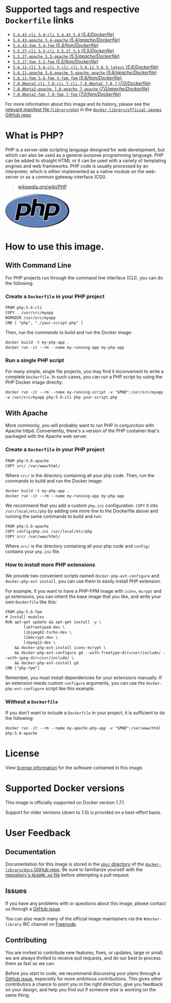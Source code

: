 # Supported tags and respective `Dockerfile` links

-	[`5.4.43-cli`, `5.4-cli`, `5.4.43`, `5.4` (*5.4/Dockerfile*)](https://github.com/docker-library/php/blob/32887c1de338d0ad582393b5f1dafd292334423f/5.4/Dockerfile)
-	[`5.4.43-apache`, `5.4-apache` (*5.4/apache/Dockerfile*)](https://github.com/docker-library/php/blob/32887c1de338d0ad582393b5f1dafd292334423f/5.4/apache/Dockerfile)
-	[`5.4.43-fpm`, `5.4-fpm` (*5.4/fpm/Dockerfile*)](https://github.com/docker-library/php/blob/32887c1de338d0ad582393b5f1dafd292334423f/5.4/fpm/Dockerfile)
-	[`5.5.27-cli`, `5.5-cli`, `5.5.27`, `5.5` (*5.5/Dockerfile*)](https://github.com/docker-library/php/blob/32887c1de338d0ad582393b5f1dafd292334423f/5.5/Dockerfile)
-	[`5.5.27-apache`, `5.5-apache` (*5.5/apache/Dockerfile*)](https://github.com/docker-library/php/blob/32887c1de338d0ad582393b5f1dafd292334423f/5.5/apache/Dockerfile)
-	[`5.5.27-fpm`, `5.5-fpm` (*5.5/fpm/Dockerfile*)](https://github.com/docker-library/php/blob/32887c1de338d0ad582393b5f1dafd292334423f/5.5/fpm/Dockerfile)
-	[`5.6.11-cli`, `5.6-cli`, `5-cli`, `cli`, `5.6.11`, `5.6`, `5`, `latest` (*5.6/Dockerfile*)](https://github.com/docker-library/php/blob/32887c1de338d0ad582393b5f1dafd292334423f/5.6/Dockerfile)
-	[`5.6.11-apache`, `5.6-apache`, `5-apache`, `apache` (*5.6/apache/Dockerfile*)](https://github.com/docker-library/php/blob/32887c1de338d0ad582393b5f1dafd292334423f/5.6/apache/Dockerfile)
-	[`5.6.11-fpm`, `5.6-fpm`, `5-fpm`, `fpm` (*5.6/fpm/Dockerfile*)](https://github.com/docker-library/php/blob/32887c1de338d0ad582393b5f1dafd292334423f/5.6/fpm/Dockerfile)
-	[`7.0.0beta2-cli`, `7.0-cli`, `7-cli`, `7.0.0beta2`, `7.0`, `7` (*7.0/Dockerfile*)](https://github.com/docker-library/php/blob/7e116d79061e57bed779e1f2512fbc80b43bf43d/7.0/Dockerfile)
-	[`7.0.0beta2-apache`, `7.0-apache`, `7-apache` (*7.0/apache/Dockerfile*)](https://github.com/docker-library/php/blob/7e116d79061e57bed779e1f2512fbc80b43bf43d/7.0/apache/Dockerfile)
-	[`7.0.0beta2-fpm`, `7.0-fpm`, `7-fpm` (*7.0/fpm/Dockerfile*)](https://github.com/docker-library/php/blob/7e116d79061e57bed779e1f2512fbc80b43bf43d/7.0/fpm/Dockerfile)

For more information about this image and its history, please see the [relevant manifest file (`library/php`)](https://github.com/docker-library/official-images/blob/master/library/php) in the [`docker-library/official-images` GitHub repo](https://github.com/docker-library/official-images).

# What is PHP?

PHP is a server-side scripting language designed for web development, but which can also be used as a general-purpose programming language. PHP can be added to straight HTML or it can be used with a variety of templating engines and web frameworks. PHP code is usually processed by an interpreter, which is either implemented as a native module on the web-server or as a common gateway interface (CGI).

> [wikipedia.org/wiki/PHP](http://en.wikipedia.org/wiki/PHP)

![logo](https://raw.githubusercontent.com/docker-library/docs/master/php/logo.png)

# How to use this image.

## With Command Line

For PHP projects run through the command line interface (CLI), you can do the following.

### Create a `Dockerfile` in your PHP project

	FROM php:5.6-cli
	COPY . /usr/src/myapp
	WORKDIR /usr/src/myapp
	CMD [ "php", "./your-script.php" ]

Then, run the commands to build and run the Docker image:

	docker build -t my-php-app .
	docker run -it --rm --name my-running-app my-php-app

### Run a single PHP script

For many simple, single file projects, you may find it inconvenient to write a complete `Dockerfile`. In such cases, you can run a PHP script by using the PHP Docker image directly:

	docker run -it --rm --name my-running-script -v "$PWD":/usr/src/myapp -w /usr/src/myapp php:5.6-cli php your-script.php

## With Apache

More commonly, you will probably want to run PHP in conjunction with Apache httpd. Conveniently, there's a version of the PHP container that's packaged with the Apache web server.

### Create a `Dockerfile` in your PHP project

	FROM php:5.6-apache
	COPY src/ /var/www/html/

Where `src/` is the directory containing all your php code. Then, run the commands to build and run the Docker image:

	docker build -t my-php-app .
	docker run -it --rm --name my-running-app my-php-app

We recommend that you add a custom `php.ini` configuration. `COPY` it into `/usr/local/etc/php` by adding one more line to the Dockerfile above and running the same commands to build and run:

	FROM php:5.6-apache
	COPY config/php.ini /usr/local/etc/php
	COPY src/ /var/www/html/

Where `src/` is the directory containing all your php code and `config/` contains your `php.ini` file.

### How to install more PHP extensions

We provide two convenient scripts named `docker-php-ext-configure` and `docker-php-ext-install`, you can use them to easily install PHP extension.

For example, if you want to have a PHP-FPM image with `iconv`, `mcrypt` and `gd` extensions, you can inherit the base image that you like, and write your own `Dockerfile` like this:

	FROM php:5.6-fpm
	# Install modules
	RUN apt-get update && apt-get install -y \
	        libfreetype6-dev \
	        libjpeg62-turbo-dev \
	        libmcrypt-dev \
	        libpng12-dev \
	    && docker-php-ext-install iconv mcrypt \
	    && docker-php-ext-configure gd --with-freetype-dir=/usr/include/ --with-jpeg-dir=/usr/include/ \
	    && docker-php-ext-install gd
	CMD ["php-fpm"]

Remember, you must install dependencies for your extensions manually. If an extension needs custom `configure` arguments, you can use the `docker-php-ext-configure` script like this example.

### Without a `Dockerfile`

If you don't want to include a `Dockerfile` in your project, it is sufficient to do the following:

	docker run -it --rm --name my-apache-php-app -v "$PWD":/var/www/html php:5.6-apache

# License

View [license information](http://php.net/license/) for the software contained in this image.

# Supported Docker versions

This image is officially supported on Docker version 1.7.1.

Support for older versions (down to 1.0) is provided on a best-effort basis.

# User Feedback

## Documentation

Documentation for this image is stored in the [`php/` directory](https://github.com/docker-library/docs/tree/master/php) of the [`docker-library/docs` GitHub repo](https://github.com/docker-library/docs). Be sure to familiarize yourself with the [repository's `README.md` file](https://github.com/docker-library/docs/blob/master/README.md) before attempting a pull request.

## Issues

If you have any problems with or questions about this image, please contact us through a [GitHub issue](https://github.com/docker-library/php/issues).

You can also reach many of the official image maintainers via the `#docker-library` IRC channel on [Freenode](https://freenode.net).

## Contributing

You are invited to contribute new features, fixes, or updates, large or small; we are always thrilled to receive pull requests, and do our best to process them as fast as we can.

Before you start to code, we recommend discussing your plans through a [GitHub issue](https://github.com/docker-library/php/issues), especially for more ambitious contributions. This gives other contributors a chance to point you in the right direction, give you feedback on your design, and help you find out if someone else is working on the same thing.
